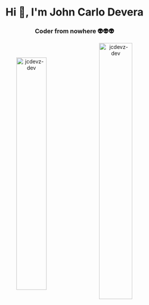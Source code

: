 <h1 align="center">Hi 👋, I'm John Carlo Devera</h1>  
<h3 align="center">Coder from nowhere 👽👽👽</h3>  

<div align="center">
<img align="center" width="40%" src="https://github-readme-stats.vercel.app/api?username=jcdevz-dev&show_icons=true&locale=en" alt="jcdevz-dev" /> 
&nbsp;&nbsp;&nbsp;&nbsp;<img align="center" width="42%" src="https://github-readme-streak-stats.herokuapp.com/?user=jcdevz-dev&" alt="jcdevz-dev" /> 
</div>
